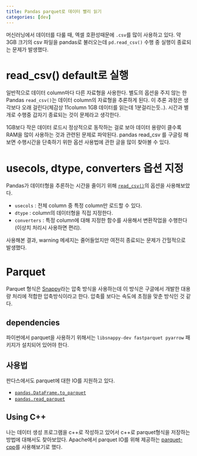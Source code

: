 ```yaml
---
title: Pandas parquet로 데이터 빨리 읽기
categories: [dev]
---
```

머신러닝에서 데이터를 다룰 때, 엑셀 호환성때문에 ```.csv```를 많이 사용하고 있다. 약 3GB 크기의 csv 파일을 pandas로 불러오는데 ```pd.read_csv()``` 수행 중 실행이 종료되는 문제가 발생했다.

# read_csv() default로  실행
일반적으로 데이터 column마다 다른 자료형을 사용한다. 별도의 옵션을 주지 않는 한 Pandas ```read_csv()```는 데이터 column의 자료형을 추론하게 된다. 이 추론 과정은 생각보다 오래 걸린다(체감상 11column 1GB 데이터를 읽는데 1분걸리는듯..). 시간과 별개로 수행중 갑자기 종료되는 것이 문제라고 생각한다.   
   
1GB보다 작은 데이터 로드시 정상적으로 동작하는 걸로 보아 데이터 용량이 클수록 RAM을 많이 사용하는 것과 관련된 문제로 파악된다. pandas read_csv 를 구글링 해보면 수행시간을 단축하기 위한 옵션 사용법에 관한 글을 많이 찾아볼 수 있다.

# usecols, dtype, converters 옵션 지정
Pandas가 데이터형을 추론하는 시간을 줄이기 위해 [```read_csv()```](https://pandas.pydata.org/docs/reference/api/pandas.read_csv.html)의 옵션을 사용해보았다.
* ```usecols``` : 전체 column 중 특정 column만 로드할 수 있다.
* ```dtype``` : column의 데이터형을 직접 지정한다.
* ```converters``` : 특정 column에 대해 지정한 함수를 사용해서 변환작업을 수행한다(이상치 처리시 사용하면 편리).   

사용해본 결과, warning 메세지는 줄어들었지만 여전히 종료되는 문제가 간헐적으로 발생했다.

# Parquet
Parquet 형식은 [Snappy](https://ko.wikipedia.org/wiki/%EC%8A%A4%EB%82%B4%ED%94%BC_(%EC%95%95%EC%B6%95))라는 압축 방식을 사용하는데 이 방식은 구글에서 개발한 대용량 처리에 적합한 압축방식이라고 한다. 압축률 보다는 속도에 초점을 맞춘 방식인 것 같다.
## dependencies
파이썬에서 parquet을 사용하기 위해서는 ```libsnappy-dev fastparquet pyarrow``` 패키지가 설치되어 있어야 한다.
## 사용법
판다스에서도 parquet에 대한 IO를 지원하고 있다.   
* [```pandas.DataFrame.to_parquet```](https://pandas-docs.github.io/pandas-docs-travis/reference/api/pandas.DataFrame.to_parquet.html)
* [```pandas.read_parquet```](https://pandas-docs.github.io/pandas-docs-travis/reference/api/pandas.read_parquet.html#pandas.read_parquet)
## Using C++
나는 데이터 생성 프로그램을 c++로 작성하고 있어서 c++로 parquet형식을 저장하는 방법에 대해서도 찾아보았다. Apache에서 parquet IO를 위해 제공하는 [parquet-cpp](https://github.com/apache/parquet-cpp)를 사용해보기로 했다.


